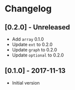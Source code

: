 # Changelog

## [0.2.0] - Unreleased

- Add `array` 0.1.0
- Update `ext` to 0.2.0
- Update `graph` to 0.2.0
- Update `optional` to 0.2.0

## [0.1.0] - 2017-11-13

- Initial version
